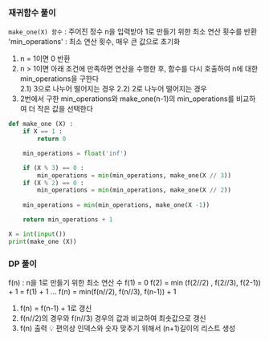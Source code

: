 ### 재귀함수 풀이
`make_one(X) 함수` : 주어진 정수 n을 입력받아 1로 만들기 위한 최소 연산 횟수를 반환
'min_operations' : 최소 연산 횟수, 매우 큰 값으로 초기화 
1. n = 1이면 0 반환
2. n > 1이면 아래 조건에 만족하면 연산을 수행한 후, 함수를 다시 호출하여 n에 대한 min_operations을 구한다  
   2.1) 3으로 나누어 떨어지는 경우
   2.2) 2로 나누어 떨어지는 경우
3. 2번에서 구한 min_operations와 make_one(n-1)의 min_operations를 비교하여 더 작은 값을 선택한다
   
```python
def make_one (X) :
    if X == 1 :
        return 0

    min_operations = float('inf')

    if (X % 3) == 0 :
        min_operations = min(min_operations, make_one(X // 3))
    if (X % 2) == 0 :
        min_operations = min(min_operations, make_one(X // 2))
    
    min_operations = min(min_operations, make_one(X -1))

    return min_operations + 1

X = int(input())
print(make_one (X))
```
   
### DP 풀이
f(n) : n을 1로 만들기 위한 최소 연산 수
f(1) = 0
f(2) = min (f(2//2) , f(2//3), f(2-1)) + 1 = f(1) + 1
...
f(n) = min(f(n//2), f(n//3), f(n-1)) + 1

1. f(n) = f(n-1) + 1로 갱신
2. f(n//2)의 경우와  f(n//3) 경우의 값과 비교하여 최솟값으로 갱신
3. f(n) 출력
💡 편의상 인덱스와 숫자 맞추기 위해서 (n+1)길이의 리스트 생성
